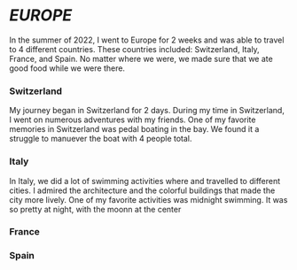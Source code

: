 # ***EUROPE***
In the summer of 2022, I went to Europe for 2 weeks and was able to travel to 4 different countries. These countries included: Switzerland, Italy, France, and Spain. No matter where we were, we made sure that we ate good food while we were there.
### Switzerland
My journey began in Switzerland for 2 days. During my time in Switzerland, I went on numerous adventures with my friends. One of my favorite memories in Switzerland was pedal boating in the bay. We found it a struggle to manuever the boat with 4 people total. 

### Italy
In Italy, we did a lot of swimming activities where and travelled to different cities. I admired the architecture and the colorful buildings that made the city more lively. One of my favorite activities was midnight swimming. It was so pretty at night, with the moonn at the center
### France
### Spain
